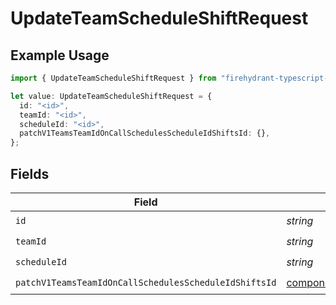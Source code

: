 # UpdateTeamScheduleShiftRequest

## Example Usage

```typescript
import { UpdateTeamScheduleShiftRequest } from "firehydrant-typescript-sdk/models/operations";

let value: UpdateTeamScheduleShiftRequest = {
  id: "<id>",
  teamId: "<id>",
  scheduleId: "<id>",
  patchV1TeamsTeamIdOnCallSchedulesScheduleIdShiftsId: {},
};
```

## Fields

| Field                                                                                                                                            | Type                                                                                                                                             | Required                                                                                                                                         | Description                                                                                                                                      |
| ------------------------------------------------------------------------------------------------------------------------------------------------ | ------------------------------------------------------------------------------------------------------------------------------------------------ | ------------------------------------------------------------------------------------------------------------------------------------------------ | ------------------------------------------------------------------------------------------------------------------------------------------------ |
| `id`                                                                                                                                             | *string*                                                                                                                                         | :heavy_check_mark:                                                                                                                               | N/A                                                                                                                                              |
| `teamId`                                                                                                                                         | *string*                                                                                                                                         | :heavy_check_mark:                                                                                                                               | N/A                                                                                                                                              |
| `scheduleId`                                                                                                                                     | *string*                                                                                                                                         | :heavy_check_mark:                                                                                                                               | N/A                                                                                                                                              |
| `patchV1TeamsTeamIdOnCallSchedulesScheduleIdShiftsId`                                                                                            | [components.PatchV1TeamsTeamIdOnCallSchedulesScheduleIdShiftsId](../../models/components/patchv1teamsteamidoncallschedulesscheduleidshiftsid.md) | :heavy_check_mark:                                                                                                                               | N/A                                                                                                                                              |